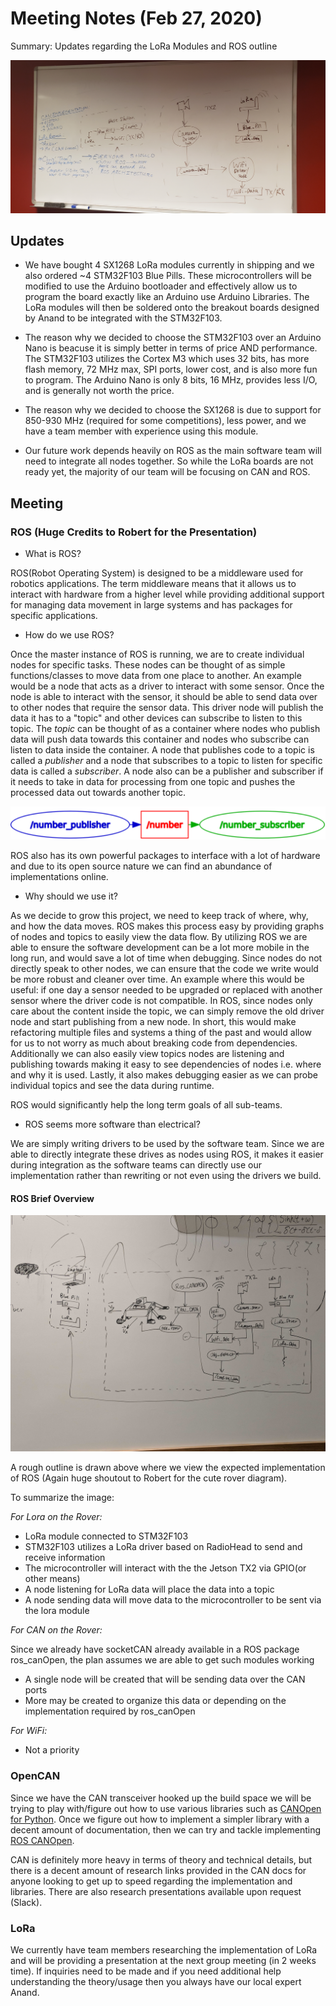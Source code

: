# Meeting Notes (Feb 27, 2020)

Summary: Updates regarding the LoRa Modules and ROS outline

![board](./images/board.jpg)

## Updates

* We have bought 4 SX1268 LoRa modules currently in shipping and we also ordered ~4 STM32F103 Blue Pills. These microcontrollers will be modified to use the Arduino bootloader and effectively allow us to program the board exactly like an Arduino use Arduino Libraries. The LoRa modules will then be soldered onto the breakout boards designed by Anand to be integrated with the STM32F103.

* The reason why we decided to choose the STM32F103 over an Arduino Nano is beacuse it is simply better in terms of price AND performance. The STM32F103 utilizes the Cortex M3 which uses 32 bits, has more flash memory, 72 MHz max, SPI ports, lower cost, and is also more fun to program. The Arduino Nano is only 8 bits, 16 MHz, provides less I/O, and is generally not worth the price.


* The reason why we decided to choose the SX1268 is due to support for 850-930 MHz (required for some competitions), less power, and we have a team member with experience using this module.


* Our future work depends heavily on ROS as the main software team will need to integrate all nodes together. So while the LoRa boards are not ready yet, the majority of our team will be focusing on CAN and ROS.

## Meeting


### ROS (Huge Credits to Robert for the Presentation)

* What is ROS?

ROS(Robot Operating System) is designed to be a middleware used for robotics applications. The term middleware means that it allows us to interact with hardware from a higher level while providing additional support for managing data movement in large systems and has packages for specific applications.

* How do we use ROS?

Once the master instance of ROS is running, we are to create individual nodes for specific tasks. These nodes can be thought of as simple functions/classes to move data from one place to another. An example would be a node that acts as a driver to interact with some sensor. Once the node is able to interact with the sensor, it should be able to send data over to other nodes that require the sensor data. This driver node will publish the data it has to a "topic" and other devices can subscribe to listen to this topic. The *topic* can be thought of as a container where nodes who publish data will push data towards this container and nodes who subscribe can listen to data inside the container. A node that publishes code to a topic is called a *publisher* and a node that subscribes to a topic to listen for specific data is called a *subscriber*. A node also can be a publisher and subscriber if it needs to take in data for processing from one topic and pushes the processed data out towards another topic.

![PublisherSubscriber](./images/publisherSubscriber.PNG)

ROS also has its own powerful packages to interface with a lot of hardware and due to its open source nature we can find an abundance of implementations online.

* Why should we use it?

As we decide to grow this project, we need to keep track of where, why, and how the data moves. ROS makes this process easy by providing graphs of nodes and topics to easily view the data flow. By utilizing ROS we are able to ensure the software development can be a lot more mobile in the long run, and would save a lot of time when debugging. Since nodes do not directly speak to other nodes, we can ensure that the code we write would be more robust and cleaner over time. An example where this would be useful: if one day a sensor needed to be upgraded or replaced with another sensor where the driver code is not compatible. In ROS, since nodes only care about the content inside the topic, we can simply remove the old driver node and start publishing from a new node. In short, this would make refactoring multiple files and systems a thing of the past and would allow for us to not worry as much about breaking code from dependencies. Additionally we can also easily view topics nodes are listening and publishing towards making it easy to see dependencies of nodes i.e. where and why it is used. Lastly, it also makes debugging easier as we can probe individual topics and see the data during runtime.

ROS would significantly help the long term goals of all sub-teams.


* ROS seems more software than electrical?

We are simply writing drivers to be used by the software team. Since we are able to directly integrate these drives as nodes using ROS, it makes it easier during integration as the software teams can directly use our implementation rather than rewriting or not even using the drivers we build.  


#### ROS Brief Overview

![Overview](./images/outline.jpg)


A rough outline is drawn above where we view the expected implementation of ROS (Again huge shoutout to Robert for the cute rover diagram).

To summarize the image:

*For Lora on the Rover:*

* LoRa module connected to STM32F103
* STM32F103 utilizes a LoRa driver based on RadioHead to send and receive information
* The microcontroller will interact with the the Jetson TX2 via GPIO(or other means)
* A node listening for LoRa data will place the data into a topic
* A node sending data will move data to the microcontroller to be sent via the lora module


*For CAN on the Rover:*

Since we already have socketCAN already available in a ROS package ros_canOpen, the plan assumes we are able to get such modules working


* A single node will be created that will be sending data over the CAN ports
* More may be created to organize this data or depending on the implementation required by ros_canOpen


*For WiFi:*

* Not a priority


### OpenCAN


Since we have the CAN transceiver hooked up the build space we will be trying to play with/figure out how to use various libraries such as [CANOpen for Python](https://canopen.readthedocs.io/en/latest/). Once we figure out how to implement a simpler library with a decent amount of documentation, then we can try and tackle implementing [ROS CANOpen](http://wiki.ros.org/ros_canopen).

CAN is definitely more heavy in terms of theory and technical details, but there is a decent amount of research links provided in the CAN docs for anyone looking to get up to speed regarding the implementation and libraries. There are also research presentations available upon request (Slack).


### LoRa

We currently have team members researching the implementation of LoRa and will be providing a presentation at the next group meeting (in 2 weeks time). If inquiries need to be made and if you need additional help understanding the theory/usage then you always have our local expert Anand.


